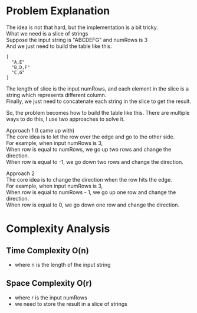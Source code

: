# Problem Explanation
The idea is not that hard, but the implementation is a bit tricky.<br>
What we need is a slice of strings<br>
Suppose the input string is "ABCDEFG" and numRows is 3<br>
And we just need to build the table like this:
```
[
  "A,E"
  "B,D,F"
  "C,G"
]
```
The length of slice is the input numRows, and each element in the slice is a string which represents different column.<br>
Finally, we just need to concatenate each string in the slice to get the result.

So, the problem becomes how to build the table like this.
There are multiple ways to do this, I use two approaches to solve it.

Approach 1 (I came up with)<br>
The core idea is to let the row over the edge and go to the other side.<br>
For example, when input numRows is 3,<br>
When row is equal to numRows, we go up two rows and change the direction.<br>
When row is equal to -1, we go down two rows and change the direction.<br>

Approach 2<br>
The core idea is to change the direction when the row hits the edge.<br>
For example, when input numRows is 3,<br>
When row is equal to numRows - 1, we go up one row and change the direction.<br>
When row is equal to 0, we go down one row and change the direction.<br>

# Complexity Analysis
## Time Complexity O(n)
- where n is the length of the input string
## Space Complexity O(r)
- where r is the input numRows
- we need to store the result in a slice of strings


